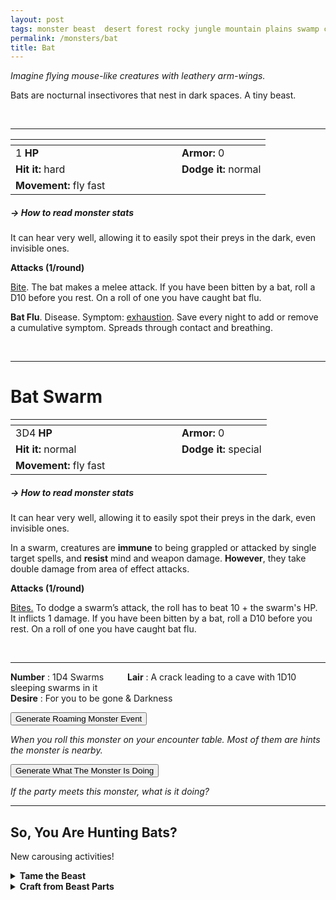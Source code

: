 ```yaml
---
layout: post
tags: monster beast  desert forest rocky jungle mountain plains swamp city underdark cursed
permalink: /monsters/bat
title: Bat
---
```


_Imagine flying mouse-like creatures with leathery arm-wings._

Bats are nocturnal insectivores that nest in dark spaces. A tiny beast.

<br>

---

|  <span style="display: inline-block; width:250px"></span>  |  |
| -------- | --------|
| 1 **HP** | **Armor:** 0  |
| **Hit it:** hard | **Dodge it:** normal |
| **Movement:** fly fast      | 

##### <span class="tooltip" data-tooltip="Armor = damage reduction · · · Easy/Normal/Hard = roll above 10/15/20 to beat">→ How to read monster stats</span>

It can hear very well, allowing it to easily spot their preys in the dark, even invisible ones.

**Attacks (1/round)**

<ins>Bite</ins>. The bat makes a melee attack. If you have been bitten by a bat, roll a D10 before you rest. On a roll of one you have caught bat flu.

<span class="alchemy">**Bat Flu**. Disease. Symptom: [exhaustion](/2020/11/10/extra-rules/#conditions). Save every night to add or remove a cumulative symptom. Spreads through contact and breathing. </span>

<br>

---

# Bat Swarm

|  <span style="display: inline-block; width:250px"></span>  |  |
| -------- | --------|
| 3D4 **HP** | **Armor:** 0  |
| **Hit it:** normal | **Dodge it:** special |
| **Movement:** fly fast      | 

##### <span class="tooltip" data-tooltip="Armor = damage reduction · · · Easy/Normal/Hard = roll above 10/15/20 to beat">→ How to read monster stats</span>

It can hear very well, allowing it to easily spot their preys in the dark, even invisible ones.

In a swarm, creatures are **immune** to being grappled or attacked by single target spells, and **resist** mind and weapon damage. **However**, they take double damage from area of effect attacks.

**Attacks (1/round)**

<ins>Bites.</ins> To dodge a swarm’s attack, the roll has to beat 10 + the swarm's HP. It inflicts 1 damage. If you have been bitten by a bat, roll a D10 before you rest. On a roll of one you have caught bat flu.

<br>

---

**Number** : 1D4 Swarms <span style="display: inline-block; width:30px"></span>
**Lair** : A crack leading to a cave with 1D10 sleeping swarms in it<span style="display: inline-block; width:30px"></span> <br>
**Desire** : For you to be gone & Darkness

<button id="generate-btn">Generate Roaming Monster Event</button>
<p id="RoamResult" style="font-style: italic;">When you roll this monster on your encounter table. Most of them are hints the monster is nearby.</p>

<button onclick="generateMood()">Generate What The Monster Is Doing</button>
<p id="MoodResult" style="font-style: italic;">If the party meets this monster, what is it doing?</p>
<script src="/scripts/generateMood.js"></script>

---

## So, You Are Hunting Bats?

New carousing activities!

<details markdown="1">
<summary style="font-weight: bold;">Tame the Beast</summary>
If you have captured this beast, you can spend the equivalent of 1 bag of gold in food between two adventures to tame it. It is now one of your <span class="tooltip" data-tooltip="You can bring a follower in your adventures if you dedicate a Psyche slot to it."><i>followers</i></span>. Each extra bag of gold spent training the beast teaches it a one-word order. Otherwise, it only acts to eat or in self-defence. 
</details>

<details markdown="1">
<summary style="font-weight: bold;">Craft from Beast Parts</summary>
There is not much one can retrieve from a bat. Even though their meat is edible, there is a 10% chance that a bat carries the highly contagious bat flu.

If you have access to an artisan and a workshop, you can spend loot between two adventures to create something with parts of the beast. The object you craft can be anything mostly made of the provided materials. If you use mundane tools, the result will be mundane; if you spent at least a bag of gold on it, the object will be special; and if you spend the equivalent of a treasure for the tools, it will be magical. Discuss what you want with the referee.
</details>
 
 <script src="https://code.jquery.com/jquery-3.6.0.min.js"></script>
  <script>
  // ENCOUNTER GENERATOR SCRIPT
    $(document).ready(function() {
      $("#generate-btn").click(function() {
        // define the specific value to search for in column 0
        var searchValue = "0017"; // change this to the actual value you need

        // retrieve the CSV file
        $.get("/CSV/Monster - Index.csv", function(data) {
          // split the CSV data by rows and remove the header row
          var rows = data.split("\n").slice(1);

          // filter the rows by the specific value in column 0
          var matchingRows = rows.filter(function(row) {
            var columns = row.split(",");
            return columns[0] === searchValue;
          });

          // randomly select a row from the matching rows
          var selectedRow = matchingRows[Math.floor(Math.random() * matchingRows.length)];

          // select a random cell from columns 3 to 8
          var selectedCell = selectedRow.split(",")[Math.floor(Math.random() * 6) + 3];

          // display the selected text
          $("#RoamResult").text(selectedCell);
        });
      });
    });
  </script>
